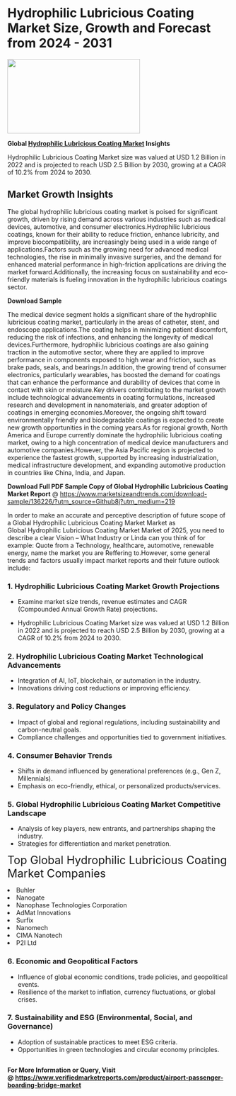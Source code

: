 <H1>Hydrophilic Lubricious Coating Market Size, Growth and Forecast from 2024 - 2031</H1><img class="aligncenter size-medium wp-image-584254" src="https://thirdeyenews.in/wp-content/uploads/2024/09/Global-Market-Research-300x168.jpeg" alt="" width="300" height="168" /><p><strong>Global&nbsp;<a href="https://www.marketsizeandtrends.com/download-sample/136226/?utm_source=Github8j?utm_medium=219">Hydrophilic Lubricious Coating Market</a> Insights</strong></p><p>Hydrophilic Lubricious Coating Market size was valued at USD 1.2 Billion in 2022 and is projected to reach USD 2.5 Billion by 2030, growing at a CAGR of 10.2% from 2024 to 2030.</p><p><h2>Market Growth Insights</h2> <p>The global hydrophilic lubricious coating market is poised for significant growth, driven by rising demand across various industries such as medical devices, automotive, and consumer electronics.Hydrophilic lubricious coatings, known for their ability to reduce friction, enhance lubricity, and improve biocompatibility, are increasingly being used in a wide range of applications.Factors such as the growing need for advanced medical technologies, the rise in minimally invasive surgeries, and the demand for enhanced material performance in high-friction applications are driving the market forward.Additionally, the increasing focus on sustainability and eco-friendly materials is fueling innovation in the hydrophilic lubricious coatings sector.</p> <p><strong>Download Sample</strong></p> <p>The medical device segment holds a significant share of the hydrophilic lubricious coating market, particularly in the areas of catheter, stent, and endoscope applications.The coating helps in minimizing patient discomfort, reducing the risk of infections, and enhancing the longevity of medical devices.Furthermore, hydrophilic lubricious coatings are also gaining traction in the automotive sector, where they are applied to improve performance in components exposed to high wear and friction, such as brake pads, seals, and bearings.In addition, the growing trend of consumer electronics, particularly wearables, has boosted the demand for coatings that can enhance the performance and durability of devices that come in contact with skin or moisture.Key drivers contributing to the market growth include technological advancements in coating formulations, increased research and development in nanomaterials, and greater adoption of coatings in emerging economies.Moreover, the ongoing shift toward environmentally friendly and biodegradable coatings is expected to create new growth opportunities in the coming years.As for regional growth, North America and Europe currently dominate the hydrophilic lubricious coating market, owing to a high concentration of medical device manufacturers and automotive companies.However, the Asia Pacific region is projected to experience the fastest growth, supported by increasing industrialization, medical infrastructure development, and expanding automotive production in countries like China, India, and Japan.<p><span class=""><strong>Download Full PDF Sample Copy of Global Hydrophilic Lubricious Coating Market Report</strong> @ <a href="https://www.marketsizeandtrends.com/download-sample/136226/?utm_source=Github8j?utm_medium=219" target="_blank">https://www.marketsizeandtrends.com/download-sample/136226/?utm_source=Github8j?utm_medium=219</a></span></p><p>In order to make an accurate and perceptive description of future scope of a Global&nbsp;Hydrophilic Lubricious Coating Market Market as Global&nbsp;Hydrophilic Lubricious Coating Market Market of 2025, you need to describe a clear Vision &ndash; What Industry or Linda can you think of for example: Quote from a Technology, healthcare, automotive, renewable energy, name the market you are Reffering to.However, some general trends and factors usually impact market reports and their future outlook include:</p><h3>1.&nbsp;<strong>Hydrophilic Lubricious Coating Market Growth Projections</strong></h3><ul><li>Examine market size trends, revenue estimates and CAGR (Compounded Annual Growth Rate) projections.</li><li><p>Hydrophilic Lubricious Coating Market size was valued at USD 1.2 Billion in 2022 and is projected to reach USD 2.5 Billion by 2030, growing at a CAGR of 10.2% from 2024 to 2030.</p></li></ul><h3>2.&nbsp;<strong>Hydrophilic Lubricious Coating Market Technological Advancements</strong></h3><ul><li>Integration of AI, IoT, blockchain, or automation in the industry.</li><li>Innovations driving cost reductions or improving efficiency.</li></ul><h3>3.&nbsp;<strong>Regulatory and Policy Changes</strong></h3><ul><li>Impact of global and regional regulations, including sustainability and carbon-neutral goals.</li><li>Compliance challenges and opportunities tied to government initiatives.</li></ul><h3>4.&nbsp;<strong>Consumer Behavior Trends</strong></h3><ul><li>Shifts in demand influenced by generational preferences (e.g., Gen Z, Millennials).</li><li>Emphasis on eco-friendly, ethical, or personalized products/services.</li></ul><h3>5.&nbsp;<strong>Global Hydrophilic Lubricious Coating Market Competitive Landscape</strong></h3><ul><li>Analysis of key players, new entrants, and partnerships shaping the industry.</li><li>Strategies for differentiation and market penetration.</li></ul><p data-pm-slice="1 1 []"><span style="color: inherit; font-family: inherit; font-size: 25px;">Top Global Hydrophilic Lubricious Coating Market Companies</span></p><div class="" data-test-id=""><p><li>Buhler</li><li> Nanogate</li><li> Nanophase Technologies Corporation</li><li> AdMat Innovations</li><li> Surfix</li><li> Nanomech</li><li> CIMA Nanotech</li><li> P2I Ltd</li></p></div><h3>6.&nbsp;<strong>Economic and Geopolitical Factors</strong></h3><ul><li>Influence of global economic conditions, trade policies, and geopolitical events.</li><li>Resilience of the market to inflation, currency fluctuations, or global crises.</li></ul><h3>7.&nbsp;<strong>Sustainability and ESG (Environmental, Social, and Governance)</strong></h3><ul><li>Adoption of sustainable practices to meet ESG criteria.</li><li>Opportunities in green technologies and circular economy principles.</li></ul><h2><strong style="font-size: 14px;">For More Information or Query, Visit @&nbsp;</strong><a style="background-color: #ffffff; font-size: 14px;" href="https://www.marketsizeandtrends.com/report/hydrophilic-lubricious-coating-market/" target="_blank">https://www.verifiedmarketreports.com/product/airport-passenger-boarding-bridge-market</a></h2>